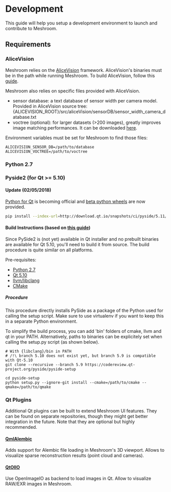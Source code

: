 # Development
This guide will help you setup a development environment to launch and contribute to Meshroom.

## Requirements
### AliceVision
Meshroom relies on the [AliceVision](https://github.com/alicevision/AliceVision) framework. AliceVision's binaries must 
be in the path while running Meshroom. 
To build AliceVision, follow this [guide](https://github.com/alicevision/AliceVision/blob/develop/INSTALL.md).

Meshroom also relies on specific files provided with AliceVision.
* sensor database: a text database of sensor width per camera model. 
Provided in AliceVision source tree: {ALICEVISION_ROOT}/src/aliceVision/sensorDB/sensor_width_camera_database.txt
* voctree (optional): for larger datasets (>200 images), greatly improves image matching performances.
It can be downloaded [here](https://gitlab.com/alicevision/trainedVocabularyTreeData/raw/master/vlfeat_K80L3.SIFT.tree).
 
Environment variables must be set for Meshroom to find those files:
```
ALICEVISION_SENSOR_DB=/path/to/database
ALICEVISION_VOCTREE=/path/to/voctree
```

### Python 2.7

### Pyside2 (for Qt >= 5.10)
#### Update (02/05/2018)
[Python for Qt](http://blog.qt.io/blog/2018/04/13/qt-for-python-is-coming-to-a-computer-near-you/) is becoming official 
and [beta python wheels](http://download.qt.io/snapshots/ci/pyside/5.11/latest/pyside2/) are now provided.

```bash
pip install --index-url=http://download.qt.io/snapshots/ci/pyside/5.11/latest/ pyside2 --trusted-host download.qt.io
```

#### Build Instructions (based on [this guide](https://fredrikaverpil.github.io/2016/08/17/compiling-pyside2/))

Since PySide2 is (not yet) available in Qt installer and no prebuilt binaries are available for Qt 5.10, 
you'll need to build it from source. The build procedure is quite similar on all platforms.

Pre-requisites:
* [Python 2.7](https://www.python.org/)
* [Qt 5.10](http://download.qt.io/official_releases/online_installers/)
* [llvm/libclang](http://download.qt.io/development_releases/prebuilt/libclang/)
* [CMake](https://cmake.org/download/)

##### Procedure
This procedure directly installs PySide as a package of the Python used for calling the setup script.
Make sure to use virtualenv if you want to keep this in a separate Python environment.

To simplify the build process, you can add 'bin' folders of cmake, llvm and qt in your PATH.
Alternatively, paths to binaries can be explicitely set when calling the setup.py script (as shown below).

```
# With {libclang}/bin in PATH
# /!\ branch 5.10 does not exist yet, but branch 5.9 is compatible with Qt-5.10
git clone --recursive --branch 5.9 https://codereview.qt-project.org/pyside/pyside-setup 

cd pyside-setup
python setup.py --ignore-git install --cmake=/path/to/cmake --qmake=/path/to/qmake
```

### Qt Plugins
Additional Qt plugins can be built to extend Meshroom UI features. They can be found on separate repositories,
though they might get better integration in the future.
Note that they are optional but highly recommended.

#### [QmlAlembic](https://github.com/alicevision/qmlAlembic)
Adds support for Alembic file loading in Meshroom's 3D viewport. Allows to visualize sparse reconstruction results 
(point cloud and cameras).

#### [QtOIIO](https://github.com/alicevision/QtOIIO)
Use OpenImageIO as backend to load images in Qt. Allow to visualize RAW/EXR images in Meshroom.
 
